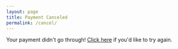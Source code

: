 ```yaml
---
layout: page
title: Payment Canceled
permalink: /cancel/
---
```


Your payment didn't go through! [Click here](/donate) if you'd like to try again.
